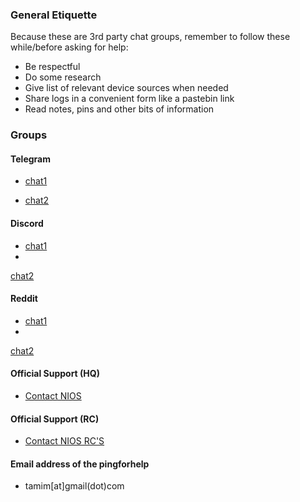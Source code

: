 ### General Etiquette
Because these are 3rd party chat groups, remember to follow these while/before asking for help:
- Be respectful
- Do some research
- Give list of relevant device sources when needed
- Share logs in a convenient form like a pastebin link
- Read notes, pins and other bits of information

### Groups
#### Telegram
- [chat1](https://t.me/nios_freehelp)

- [chat2](https://t.me/NIOS_HELP_DESK)

#### Discord
- [chat1](https://discord.com/invite/DesKMxwd)
-
[chat2](https://discord.com/invite/FgWC8tGv)

#### Reddit
- [chat1](https://www.reddit.com/r/NIOS_Students/s/pSa1tMljWR)
-
[chat2](https://www.reddit.com/r/Nios_unofficial/s/varZyi0F3R)


#### Official Support (HQ)
- [Contact NIOS](https://nios.ac.in/contact-us/headquarter.aspx)
#### Official Support (RC)
- [Contact NIOS RC'S](https://sdmis.nios.ac.in/home/regional-center)

#### Email address of the pingforhelp 
- tamim[at]gmail(dot)com
